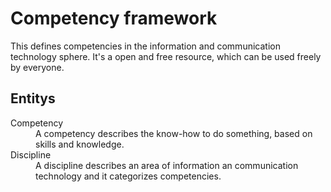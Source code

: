 # Competency framework
This defines competencies in the information and communication technology sphere. It's a open and free resource, which can be used freely by everyone. 

## Entitys
<dl>
  <dt>Competency</dt>
  <dd>A competency describes the know-how to do something, based on skills and knowledge.</dd>
  <dt>Discipline</dt>
  <dd>A discipline describes an area of information an communication technology and it categorizes competencies.</dd>
</dl>
